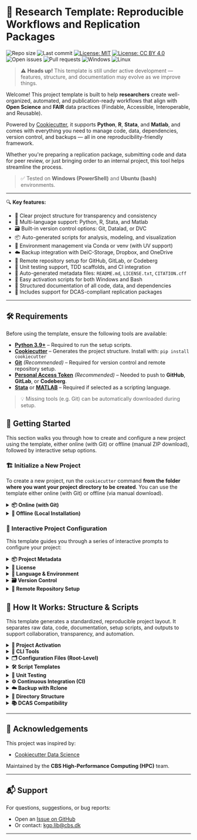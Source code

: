 # 🧪 Research Template: Reproducible Workflows and Replication Packages

![Repo size](https://img.shields.io/github/repo-size/CBS-HPC/research-template)
![Last commit](https://img.shields.io/github/last-commit/CBS-HPC/research-template)
[![License: MIT](https://img.shields.io/badge/license-MIT-blue.svg)](https://opensource.org/licenses/MIT)
[![License: CC BY 4.0](https://img.shields.io/badge/license-CC--BY%204.0-lightgrey.svg)](https://creativecommons.org/licenses/by/4.0/)
![Open issues](https://img.shields.io/github/issues/CBS-HPC/research-template)
![Pull requests](https://img.shields.io/github/issues-pr/CBS-HPC/research-template)
![Windows](https://img.shields.io/badge/tested%20on-Windows-blue?logo=windows&logoColor=white)
![Linux](https://img.shields.io/badge/tested%20on-Bash%20(Ubuntu)-blue?logo=linux&logoColor=white)


> ⚠️ **Heads up!** This template is still under active development — features, structure, and documentation may evolve as we improve things.

Welcome! This project template is built to help **researchers** create well-organized, automated, and publication-ready workflows that align with **Open Science** and **FAIR** data practices (Findable, Accessible, Interoperable, and Reusable).

Powered by [Cookiecutter](https://cookiecutter.readthedocs.io/en/latest/), it supports **Python**, **R**, **Stata**, and **Matlab**, and comes with everything you need to manage code, data, dependencies, version control, and backups — all in one reproducibility-friendly framework.

Whether you're preparing a replication package, submitting code and data for peer review, or just bringing order to an internal project, this tool helps streamline the process.

> ✅ Tested on **Windows (PowerShell)** and **Ubuntu (bash)** environments.

---

🔍 **Key features:**

- 📁 Clear project structure for transparency and consistency  
- 🧬 Multi-language support: Python, R, Stata, and Matlab  
- 🗃️ Built-in version control options: Git, Datalad, or DVC  
- 📦 Auto-generated scripts for analysis, modeling, and visualization  
- 🔐 Environment management via Conda or venv (with UV support)  
- ☁️ Backup integration with DeiC-Storage, Dropbox, and OneDrive  
- 🚀 Remote repository setup for GitHub, GitLab, or Codeberg  
- 🧪 Unit testing support, TDD scaffolds, and CI integration  
- 🧾 Auto-generated metadata files: `README.md`, `LICENSE.txt`, `CITATION.cff`  
- 🧰 Easy activation scripts for both Windows and Bash  
- 📑 Structured documentation of all code, data, and dependencies  
- 📄 Includes support for DCAS-compliant replication packages

---
## 🛠️ Requirements

Before using the template, ensure the following tools are available:

- [**Python 3.9+**](https://www.python.org/downloads/) – Required to run the setup scripts.  
- [**Cookiecutter**](https://cookiecutter.readthedocs.io/en/latest/) – Generates the project structure. Install with: `pip install cookiecutter`  
- [**Git**](https://git-scm.com/downloads) *(Recommended)* – Required for version control and remote repository setup.  
- [**Personal Access Token**](#-personal-access-tokens-and-permissions) *(Recommended)* – Needed to push to **GitHub**, **GitLab**, or **Codeberg**.  
- [**Stata**](https://www.stata.com/) or [**MATLAB**](https://www.mathworks.com/products/matlab.html) – Required if selected as a scripting language.

> 💡 Missing tools (e.g. Git) can be automatically downloaded during setup.

## 🚀 Getting Started

This section walks you through how to create and configure a new project using the template, either online (with Git) or offline (manual ZIP download), followed by interactive setup options.

### 🏗️ Initialize a New Project

To create a new project, run the `cookiecutter` command **from the folder where you want your project directory to be created**. You can use the template either online (with Git) or offline (via manual download).

<details>
<summary><strong>📦 Online (with Git)</strong></summary><br>

Use this option if Git is installed and you want to fetch the template directly from GitHub:

```bash
cookiecutter gh:CBS-HPC/research-template
```

---
</details>

<details>
<summary><strong>📁 Offline (Local Installation)</strong></summary><br>

If Git is **not installed**, you can still use the template by downloading it manually:

1. Go to [https://github.com/CBS-HPC/research-template](https://github.com/CBS-HPC/research-template)  
2. Click the green **“Code”** button, then choose **“Download ZIP”**  
3. Extract the ZIP file to a folder of your choice  
4. Run Cookiecutter locally:

```bash
cookiecutter path/to/research-template
```

> ⚠️ Do **not** use `git clone` if Git is not installed. Manual download is required in this case.

---
</details>

### 🧩 Interactive Project Configuration

This template guides you through a series of interactive prompts to configure your project:

<details>
<summary><strong>📦 Project Metadata</strong></summary><br>

Provide essential project metadata to support clear documentation, proper attribution, and machine-readable citations.

These details help define your project's identity and improve visibility in collaborative and academic contexts.

```
├── project_name              → Human-readable name
├── repo_name                 → Folder and repository name
├── description               → Short summary of the project
├── author_name               → Your full name
├── email                     → Your email
├── orcid                     → Your ORCID researcher ID
├── version                   → Initial version number (e.g., 0.0.1)
```

This information is used to auto-generate:

- `README.md` – populated with title, description, and author info  
- `CITATION.cff` – for machine-readable academic citation

---
</details>


<details>
<summary><strong>🔑 License</strong></summary><br>

Clear licensing is essential for open and reproducible research. It defines how others can use, share, and build on your work—whether it's code, data, or documentation.

```
├── code_license              → [MIT | BSD-3-Clause | Apache-2.0 | None]
├── documentation_license     → [CC-BY-4.0 | CC0-1.0 | None]
├── data_license              → [CC-BY-4.0 | CC0-1.0 | None]
```

This information is used to auto-generate:

- `LICENSE.txt` – includes license sections for code, documentation, and data  

> ℹ️ If “None” is selected, the corresponding section will be omitted from the LICENSE file.

**Code Licenses:**

- [**MIT**](https://opensource.org/licenses/MIT) – Very permissive, short license. Allows reuse with attribution.  
- [**BSD-3-Clause**](https://opensource.org/license/bsd-3-clause/) – Permissive, but includes a non-endorsement clause.  
- [**Apache-2.0**](https://www.apache.org/licenses/LICENSE-2.0) – Like MIT, but includes explicit patent protection.  

**Documentation Licenses:**

- [**CC-BY-4.0**](https://creativecommons.org/licenses/by/4.0/) – Requires attribution, allows commercial and derivative use.  
- [**CC0-1.0**](https://creativecommons.org/publicdomain/zero/1.0/) – Places documentation in the public domain (no attribution required).

**Data Licenses:**

- [**CC-BY-4.0**](https://creativecommons.org/licenses/by/4.0/) – Allows reuse and redistribution with attribution.  
- [**CC0-1.0**](https://creativecommons.org/publicdomain/zero/1.0/) – Public domain dedication for unrestricted reuse.

---
</details>


<details>
<summary><strong>🧬 Language & Environment</strong></summary><br>

Define the core programming language and set up an isolated environment to ensure your analysis is reproducible across systems and collaborators.

#### ⚙️ Programming Language
Choose your primary scripting language. The template supports multi-language projects and automatically generates a modular codebase tailored to your selection.

```
├── programming_language      → [Python | R | Stata | Matlab | None]
│   └── If R/Stata/Matlab selected:
│       └── Prompt for executable path if not auto-detected
```

📝 Based on your selected language, the template will automatically generate example scripts and notebooks for each stage of the workflow — see [How it works](#-how-it-works) for details.

#### 🧪 Environment Configuration

To ensure reproducibility in computational research, it’s essential to isolate your project’s software dependencies.

Virtual environments allow you to lock in specific package versions and avoid conflicts with system-wide tools or other projects. This makes it possible for collaborators—and future you—to re-run analyses under the exact same conditions.

Set up isolated virtual environments using **Conda**, **UV (venv backend)**, or **system installation**.

```
├── Python environment
│   └── env_manager_python        → [Conda | UV]
│       ├── If Conda:             → Prompts for Python version
│       ├── If UV (venv backend): → Uses current Python kernel version
│                                 → Creates a `.venv` directory for the environment
│                                 → Initializes a UV project and generates `uv.lock` to capture dependencies
├── R environment (if R used)
│   └── env_manager_r             → [Conda | System R]
│       ├── If Conda:             → Prompts for R version
│       └── If System R:          → Searches system PATH for installed R
│                                 → Prompts for path if not found
│       → In all cases:           → Initializes an isolated R environment using `renv` in the `/R` directory
│                                 → Generates `renv.lock` to capture R package versions
├── Proprietary software (if selected)
│   └── [Stata | Matlab]
│       ├── Searches system PATH for installed application
│       └── Prompts user for executable path if not found
```

**Environment manager options:**

- [**Conda**](https://docs.conda.io/en/latest/) – A widely used environment and package manager for both Python and R. Supports precise version control, reproducibility, and cross-platform compatibility.  
- [**UV**](https://github.com/astral-sh/uv) – A fast, modern Python package manager and `venv` backend. Provides isolated environments and accelerated dependency resolution. Ideal for Python-only workflows.  
- [**renv**](https://rstudio.github.io/renv/) – An R package for creating isolated, project-local environments. Captures exact package versions in a `renv.lock` file, enabling reproducibility similar to `requirements.txt` or `environment.yml`.

Regardless of your choice, the following files are generated to document your environment:

- `environment.yml` – Conda-compatible list of dependencies  
- `requirements.txt` – pip-compatible Python package list  
- `renv.lock` – (if R is selected) snapshot of R packages using the `renv` package
- `uv.lock` – (if Venv is selected) snapshot of python packages using the `uv` package manager  

⚠️ When using **UV** or **Pre-Installed R**, the `environment.yml` file is created **without Conda's native environment tracking**. As a result, it may be **less accurate or reproducible** than environments created with Conda.

⚠️ If proprietary software (e.g., Stata, Matlab) is selected, the system will first **search your PATH**. If not found, you’ll be prompted to manually enter the executable path.  

💡 Conda will be downloaded and installed automatically if it's not already available.

---
</details>

<details>
<summary><strong>🗃️ Version Control</strong></summary><br>

Version control is a cornerstone of reproducible research.It enables you to track changes to your code, data, and analysis pipelines over time—ensuring transparency, accountability, and collaboration.

Choose a system to version your code (and optionally your data).

```
├── version_control           → [Git | Datalad | DVC | None]
│   ├── Git:
│   │   ├── Prompt for Git user.name and user.email
│   │   ├── Initializes Git repo in project root
│   │   └── Initializes separate Git repo in `data/`
│   ├── Datalad:
│   │   ├── Initializes Git repo (if not already)
│   │   └── Initializes a Datalad dataset in `data/` (nested Git repo)
│   └── DVC:
│       ├── Initializes Git repo (if not already)
│       ├── Runs `dvc init` to create a DVC project
│       └── Configures `data/` as a DVC-tracked directory
```

This template supports several version control systems to suit different workflows:

- [**Git**](https://git-scm.com/) – general-purpose version control for code and text files  
- [**Datalad**](https://www.datalad.org/) – for data-heavy, file-based versioning; designed to support **FAIR** principles and **Open Science** workflows  
- [**DVC**](https://dvc.org/) – for machine learning pipelines, dataset tracking, and model versioning

#### 🔧 How it works:

- **Git**: initializes the project root as a Git repository  
  - Also creates a separate Git repo in `data/` to track datasets independently  
- **Datalad**: builds on Git by creating a [Datalad dataset](https://handbook.datalad.org/en/latest/basics/101-137-datasets.html) in `data/`  
- **DVC**: runs `dvc init` and sets up `data/` as a [DVC-tracked directory](https://dvc.org/doc/start/data-management) using external storage and `.dvc` files

#### 📝 Auto-generated `.gitignore` includes:

```
├── data/                  → 00_raw, 01_interim and 02_processed data folders
├── bin/                   → local binaries (e.g., rclone)
├── env/, __pycache__/     → Python virtual environments and caches
├── .vscode/, .idea/       → IDE and editor configs
├── .DS_Store, *.swp       → OS/system-generated files
├── .ipynb_checkpoints/    → Jupyter notebook checkpoints
├── .coverage, *.log       → logs, test coverage reports
```

> 🧹 These defaults help keep your repository clean, portable, and reproducible.

> ⚙️ If **Git**, **Datalad**, or **DVC** (or their dependencies) are not detected, the template will automatically download and install them during setup.
> This ensures you can use advanced version control tools without manual pre-installation.

---
</details>

<details>
<summary><strong>📡 Remote Repository Setup</strong></summary><br>

Publishing your project to a remote Git hosting platform is a key step toward transparent, collaborative, and **reproducible** research.

A remote repository provides versioned backups, collaboration support, and integration with tools like CI pipelines—crucial for reproducible and FAIR research.

Automatically create and push to a Git repository on a remote hosting platform.

```
├── remote_repo               → [GitHub | GitLab | Codeberg | None]
│   └── If selected:
│       ├── Prompt for username
│       ├── Choose visibility: [private | public]
│       └── Provide personal access token (stored in `.env`)
```

Supported platforms include:

- [**GitHub**](https://github.com) – the most widely used platform for open source and academic collaboration. Supports seamless repo creation, authentication, and automation.
- [**GitLab**](https://gitlab.com) – a DevOps platform that supports both self-hosted and cloud-hosted repositories. Ideal for collaborative development with built-in CI/CD pipelines.
- [**Codeberg**](https://codeberg.org) – a privacy-focused Git hosting service powered by [Gitea](https://about.gitea.com). Community-driven and compliant with European data governance standards.

Repositories are created using the **HTTPS API**, and authenticated with [**personal access tokens**](#-personal-access-tokens-and-permissions).

> 🛡️ Your credentials and tokens are securely stored in the `.env` file and never exposed in plain text.

#### 🔐 Personal Access Tokens and Permissions

A Personal Access Token (PAT) is needed to:

- Create remote repositories
- Push CI configuration files
- Enable automated workflows (e.g. GitHub Actions, GitLab CI)

##### 🔎 Required Token Scopes by Platform

| Platform   | Purpose                              | Required Scopes           |
|------------|--------------------------------------|---------------------------|
| **GitHub** | Create repos, push code, configure CI workflows | `repo`, `workflow`       |
| **GitLab** | Create repos, push code, configure CI/CD        | `api`                    |
| **Codeberg** | Create repo (CI enabled manually)  | `repo` *(if using API)*   |

---
</details>

## 🧾 How It Works: Structure & Scripts

This template generates a standardized, reproducible project layout. It separates raw data, code, documentation, setup scripts, and outputs to support collaboration, transparency, and automation.


<details>
<summary><strong>🚀 Project Activation</strong></summary><br>

To configure the project's environment—including project paths, environment variables, and virtual environments—run the activation script for your operating system. These scripts read settings from the `.env` file.

#### 🪟 Windows (PowerShell)

```powershell
#Activate
./activate.ps1

#Deactivate
./deactivate.ps1
```

#### 🐧 macOS / Linux (bash)

```bash
#Activate
source activate.sh

#Deactivate
source deactivate.sh
```

---
</details>

<details>
<summary><strong>🔧 CLI Tools</strong></summary><br>

The `setup` Python package provides a collection of command-line tools to support project setup, dependency management, documentation, version control, and backup automation.

> ℹ️ **Note**: The CLI tools are automatically installed as part of the project environment.  
> You can also manually install or reinstall them using:  
> `pip install -e ./setup`

Once installed, the following commands are available from the terminal:

| Command                  | Description                                                                 |
|--------------------------|-----------------------------------------------------------------------------|
| `backup`                 | Manages remote backup via `rclone` (add, push, pull, list, diff, delete).   |
| `set-dataset`            | Initializes or registers datasets (e.g., add metadata, sync folders).       |
| `update-dependencies`    | Retrieves and updates Python and R dependencies listed in `setup/` and `src/`. |
| `install-dependencies`   | Installs all dependencies for Python and R environments.                    |
| `update-readme`          | Regenerates the `README.md` from current project metadata and structure.    |
| `reset-templates`        | Regenerates script templates based on selected language.                    |
| `code-examples`          | Generates realistic example scripts and notebooks.                          |
| `git-config`             | Applies Git configuration (e.g., user.name, user.email).                    |
| `ci-control`             | Enables/disables Continuous Integration (CI) pipelines.                     |
| `dcas-migrate` *(in progress)* | Validates and migrates the project structure to DCAS (Data and Code Availability Standard) format. |

#### 🛠️ Usage

After activating your environment (see [🚀 Project Activation](#-project-activation)), run any command directly:

```bash
backup push --remote deic-storage
update-dependencies
set-dataset
reset-templates
```

Below is a detailed description of each CLI command available in the project, including usage, behavior, and example output.

### <a id="backup"></a>
<details>
<summary><strong>🧰 `backup`</strong></summary>

The backup CLI is exposed as the `backup` command via the Python package defined in `pyproject.toml`:

```toml
[project.scripts]
backup = "utils.backup_tools:main"
```

Once your environment is activated (see [🚀 Project Activation](#-project-activation)), you can run the following commands from the terminal:

**📌 Setup a Remote**
```
backup add --remote deic-storage  # (or erda, dropbox, onedrive, local)
```
**🚀 Push to Remote**
```
backup push --remote deic-storage  # (or erda, dropbox, onedrive, local)
```
This command performs the following:
- Commits and pushes the root Git project (if version control is enabled)
- Commits and pushes the data/ Git repository
- Syncs the project, excluding any ignored files (e.g., .rcloneignore or pyproject.toml patterns)

**📥 Pull Backup from Remote**
```
backup pull --remote deic-storage  # (or erda, dropbox, onedrive, local)
```
**📊 View Differences Before Sync**
```
backup diff --remote deic-storage  # (or erda, dropbox, onedrive, local)
```
**🧹 Remove Remote**
```
backup delete --remote deic-storage  # (or erda, dropbox, onedrive, local)
```
**📋 List Configured Remotes and Sync Status**
```
backup list
```
**📦 View Supported Remote Types**
```
backup types
```

📁 All configured remotes and folder mappings are logged in `./bin/rclone_remote.json`.

---
</details>

### <a id="set-dataset"></a>
<details>
<summary><strong>🗃️ `set-dataset`</strong></summary>

The `set-dataset` command scans your `./data/` folder and registers each dataset into a structured metadata file (`datasets.json`). This helps track the location, structure, and reproducibility of datasets in your project.

It also:
- Removes entries from `datasets.json` if the target file or folder no longer exists.
- Captures metadata such as file size, number of files, formats, and optional provenance info.
- Updates the `README.md` and `DCAS template/dataset_list.md` with dataset tables.

> 📁 This command is automatically run as part of the setup process but can be rerun manually to resync metadata.

#### 🔧 Usage

```bash
set-dataset
```

#### ✅ What it does:

- Walks through subfolders in `./data/`
- Registers or updates metadata for each dataset folder or file
- Runs any defined data-generation commands (if present)
- Extracts Git commit hashes for version tracking
- Updates the dataset table in your `README.md`
- Regenerates a DCAS-compatible dataset list (`dataset_list.md`)

> 💡 Dataset metadata is stored in `datasets.json` using a normalized schema.  
> 🔍 All dataset remapping logic happens inside the `utils.set_dataset` module.

---
</details>

### <a id="update-dependencies"></a>
<details>
<summary><strong>📦 `update-dependencies`</strong></summary>

The `update-dependencies` command scans your project for imported packages and updates your dependency files (`requirements.txt`, `environment.yml`, and `uv.lock`) accordingly. It supports **Python**, **R**, **MATLAB**, and **Stata**, using language-specific tooling to track packages across both `setup/` and `src/` (or `R/`, `stata/do/`).

This command is useful for keeping your project environment reproducible and ensuring that all scripts and notebooks reference installable dependencies.

#### 🔧 Usage

```bash
update-dependencies
```

#### ✅ What it does:

- 📄 Regenerates `requirements.txt` using `pip freeze`
- 📦 Ensures missing packages are added to `uv.lock` (if used)
- 🧪 Scans the `setup/` and `src/` directories for imports and writes dependency lists:
  - `setup/dependencies.txt`
  - `src/dependencies.txt` (or `R/`, `stata/`)
- 📑 Updates and tags `environment.yml` and `requirements.txt` with platform-specific selectors (via `platform_rules`)
- 🧠 Runs `renv` for R, or language-specific setup scripts for MATLAB and Stata

> 🛠 The command adapts to your selected programming language as defined in `.cookiecutter`  
> 🔍 Paths and rules are derived from the `pyproject.toml` and `platform_rules.json` config

#### Example output:

```bash
📄 requirements.txt has been created successfully.
✅ Conda environment file created: environment.yml
✅ requirements.txt updated with platform tags
✅ Updated environment.yml with Conda-style platform tags
```

---
</details>

### <a id="install-dependencies"></a>
<details>
<summary><strong>📥 `install-dependencies`</strong></summary>

The `install-dependencies` command reads a plain text dependency list (typically `dependencies.txt`) and installs all required Python packages using `pip`.

This is useful after scanning your code with `update-dependencies` and before pushing to CI or collaborating with others.

#### 🔧 Usage

```bash
install-dependencies
```

> You can optionally specify a different dependency file:  
> `install-dependencies path/to/dependencies.txt`

#### ✅ What it does:

- Reads the `Dependencies:` section of the given file (default: `dependencies.txt`)
- Skips standard libraries and packages marked as "Not available"
- Checks which packages are already installed
- Installs missing packages using `pip`

#### 📝 Example format of `dependencies.txt`:
```
Software version:
Python 3.11.3

Timestamp: 2024-07-12 15:43:21

Files checked:
src/s00_main.py
src/s05_modeling.py

Dependencies:
pandas==2.2.2
matplotlib==3.7.1
seaborn==0.12.2
```

> ⚠️ This command installs **only Python dependencies**. R, MATLAB, and Stata dependencies are handled by other scripts (`update-dependencies`, `setup_renv`, etc.)

---
</details>

### <a id="update-readme"></a>
<details>
<summary><strong>📝 `update-readme`</strong></summary>

The `update-readme` command regenerates your `README.md` with up-to-date project information, including:

- ✅ Code metadata and environment details
- 📁 Project folder structure as a tree diagram
- 📦 Software dependencies (from `dependencies.txt`)
- 📑 Auto-generated descriptions for core files and scripts

This helps maintain a professional and standardized `README.md` that aligns with reproducibility and publication requirements (e.g., DCAS).

#### 🔧 Usage

```bash
update-readme
```

#### ✅ What it does:

- Reads the selected programming language from `.cookiecutter`
- Parses existing files and structure to infer documentation
- Updates or inserts:
  - Code dependency section (`code_dependencies` fenced block)
  - File descriptions from `file_descriptions.json`
  - Directory structure (`tree` block in README)
- Regenerates the `README.md` with consistent formatting
- Automatically creates `README.md` if it doesn’t exist

> 🧠 File and folder annotations are pulled from `file_descriptions.json`  
> 🗂️ Files ignored by `.treeignore` or `pyproject.toml → treeignore.patterns` are excluded from the directory tree

---
</details>

### <a id="code-examples"></a>
<details>
<summary><strong>💡 `code-examples`</strong></summary>

The `code-examples` command generates realistic starter scripts and notebooks for your selected programming language using predefined Jinja2 templates.

This is useful for quickly bootstrapping a project with well-structured, language-appropriate examples for each analysis stage.

#### 🔧 Usage

```bash
code-examples
```

#### ✅ What it does:

- Detects your project language from `.cookiecutter`
- Renders realistic example scripts for:
  - `s00_main.*` – pipeline entry point
  - `s01_install_dependencies.*` – dependency setup
  - `s02_utils.*` – helper functions
  - `s03_data_collection.*` to `s06_visualization.*` – typical data workflow stages
- Saves outputs in the appropriate `src/`, `R/`, `stata/do/`, etc.
- Calls:
  - `get_dependencies` to update `dependencies.txt`
  - `update-readme` to regenerate project metadata

> 🧠 Uses templates from: `j2_templates/example_templates`  
> 🗂️ Script locations depend on your selected programming language  
> ⚠️ Existing files will be **overwritten** if they share the same name

---
</details>

### <a id="reset-templates"></a>
<details>
<summary><strong>🧱 `reset-templates`</strong></summary>

The `reset-templates` command regenerates all core analysis and test scripts using predefined Jinja2 templates. It ensures a consistent structure and coding pattern across different scripting languages.

This command is useful for initializing or resetting project scripts to their default structure.

#### 🔧 Usage

```bash
reset-templates
```

#### ✅ What it does:

- Automatically detects your selected programming language from `.cookiecutter`
- Regenerates standard source scripts:
  - `s00_main.*` – orchestrates the pipeline
  - `s01_install_dependencies.*` – handles package installation
  - `s02_utils.*` – shared utilities
  - `s03_data_collection.*` to `s06_visualization.*` – core analysis stages
  - `get_dependencies.*` – collects project dependencies
- Generates:
  - `s00_workflow.*` – interactive notebook (.ipynb or .Rmd)
  - `test_*.*` – unit test scaffolds for each script

#### 📁 Output Paths

- Scripts are placed in:
  - `src/`, `R/`, `stata/do/`, or equivalent source directory
- Test templates are placed in:
  - `tests/`, `tests/testthat/`, etc., depending on language

> 🧩 Uses Jinja2 templates stored in `j2_templates/code_templates`  
> 🔄 Existing scripts with the same name may be overwritten!

---
</details>

### <a id="git-config"></a>
<details>
<summary><strong>🌐 `git-config`</strong></summary>

The `git-config` command sets up your version control system and configures a remote Git repository on **GitHub**, **GitLab**, or **Codeberg** based on environment settings.

This command streamlines the process of remote repo creation, authentication, Git setup, and CI pipeline configuration.

#### 🔧 Usage

```bash
git-config
```

#### ✅ What it does:

- Reads repository settings from `.cookiecutter` and environment variables:
  - `REPO_NAME`, `CODE_REPO`, `VERSION_CONTROL`, `PROJECT_DESCRIPTION`
- Configures Git remotes using platform APIs:
  - [GitHub REST API](https://docs.github.com/en/rest)
  - [GitLab API](https://docs.gitlab.com/ee/api/)
  - [Codeberg API](https://docs.gitea.io/en-us/)
- Authenticates using personal access tokens (`GITHUB_TOKEN`, `GITLAB_TOKEN`, etc.)
- Initializes remote repositories and sets the correct `origin` URL
- Pushes the local repo to the remote and sets the tracking branch
- Automatically sets up CI configuration via `ci_config()`

#### 🔐 Supports:

- `GitHub` (requires `gh` CLI or PAT)
- `GitLab` (installs and uses `glab` CLI or token)
- `Codeberg` (via Gitea API + token)

> 🧪 Remote login and repo creation are tested via platform-specific APIs  
> 📁 Pushes both root repo and data repo (if applicable)  
> 🧰 Can auto-install `gh` or `glab` if not found locally

---
</details>

### <a id="ci-control"></a>
<details>
<summary><strong>⚙️ `ci-control`</strong></summary>

The `ci-control` command lets you enable or disable Continuous Integration (CI) for your project, and generates default CI configurations for your selected language and Git platform (GitHub, GitLab, or Codeberg).

This tool is helpful for bootstrapping or adjusting your CI setup without manually editing `.yml` files.

#### 🔧 Usage

```bash
ci-control --on     # Enable CI
ci-control --off    # Disable CI
```

> You must specify one flag: `--on` or `--off`.  
> This command is safe to run multiple times and won't overwrite existing CI files.

#### ✅ What it does:

- Automatically generates CI config based on:
  - Programming language (from `.cookiecutter`)
  - Git hosting service (`CODE_REPO`)
- Supports:
  - `.github/workflows/ci.yml` for GitHub
  - `.gitlab-ci.yml` for GitLab
  - `.woodpecker.yml` for Codeberg
- Adds a `git commit-skip` alias for bypassing CI on minor commits:
  ```bash
  git commit-skip "Update docs"
  ```
- Enables/disables CI by renaming files:
  - `ci.yml.disabled ↔ ci.yml`  
  - `.gitlab-ci.yml.disabled ↔ .gitlab-ci.yml`  
  - `.woodpecker.yml.disabled ↔ .woodpecker.yml`

#### 📁 Notes

- Will auto-install CI templates from `j2_templates/ci_templates/`  
- Only runs if a valid `CODE_REPO` is set  
- CI files can be removed manually using `remove_ci_configs()` in code

---
</details>

---
</details>

<details>
<summary><strong>🗂️ Configuration Files (Root-Level)</strong></summary><br>

The following configuration files are intentionally placed at the root of the repository. These are used by various tools for environment setup, dependency management, templating, and reproducibility.

| File              | Purpose                                                                                          |
|-------------------|--------------------------------------------------------------------------------------------------|
| `pyproject.toml`  | Project metadata for packaging, CLI tools, sync rules, platform logic, and documentation         |
| `.env`            | Defines environment-specific variables (e.g., paths, secrets). Typically excluded from version control. |
| `.gitignore`      | Excludes unnecessary files from Git version control                                              |
| `environment.yml` | Conda environment definition for Python/R, including packages and versions                       |
| `requirements.txt`| Pip-based Python dependencies for lightweight environments                                       |
| `renv.lock`       | Records the exact versions of R packages used in the project                                    |
| `uv.lock`         | Locked Python dependencies file for reproducible installs with `uv`                            |

#### 📄 `pyproject.toml` Sections Explained

| Section                   | Purpose                                                                                      |
|---------------------------|----------------------------------------------------------------------------------------------|
| `[project]`               | Declares the base project metadata for Python tooling (name, version, dependencies, etc.).   |
| `[tool.uv]`               | Placeholder for settings related to the uv package manager (currently unused).               |
| `[tool.cookiecutter]`     | Stores project template metadata (e.g., author, licenses, language) for reproducibility and scaffolding. |
| `[tool.rcloneignore]`     | Defines file patterns to ignore when syncing with remote tools like Rclone.                  |
| `[tool.treeignore]`       | Specifies which files and folders to exclude from directory tree visualizations.             |
| `[tool.platform_rules]`   | Maps Python packages to operating systems for conditional installations.                     |
| `[tool.file_descriptions]`| Contains descriptions of files and directories for automation, UI labels, and documentation. |

---
</details>

<details>
<summary><strong>🛠️ Script Templates</strong></summary><br>

This template helps you organize your scripts in a standardized way across programming languages—making it easier to rerun analyses, share with collaborators, and automate complex workflows over time.

Script generation is **language-agnostic**: based on your selected language, the template will create files with the appropriate extensions:

- `.py` (scripts) and `.ipynb` (notebooks) for Python
- `.R` (scripts) and `.Rmd` (notebooks) for R
- `.m`(scripts) and `.mlx` (notebooks) for Matlab 
- `.do` (scripts) and `.ipynb` (notebooks) for Stata


These starter scripts are placed in the `src/` directory and include:

```
├── s00_main.*                  → orchestrates the full pipeline
├── s00_workflow.*              → notebook (.ipynb, .Rmd, .mlx) orchestrating the full pipeline
├── s01_install_dependencies.*  → installs any missing packages required for the project
├── s02_utils.*                 → shared helper functions (not directly executable)
├── s03_data_collection.*       → imports or generates raw data
├── s04_preprocessing.*         → cleans and transforms data
├── s05_modeling.*              → fits models and generates outputs
├── s06_visualization.*         → creates plots and summaries
├── get_dependencies.*          → retrieves and checks required dependencies for the project environment. (Utilised)

```

Each script is structured to:

- Define a `main()` function or logical entry point (where applicable)  
- Automatically resolve project folder paths (`data/00_raw/`, `results/figures/`, etc.)  
- Remain passive unless directly called or imported  
- Support reproducible workflows by default

> 🧩 Scripts are designed to be flexible and modular: you can run them individually, chain them in `main.*`, or explore them interactively using Jupyter or RMarkdown.

---
</details>

<details>
<summary><strong>🧪 Unit Testing</strong></summary><br>

Unit tests play a critical role in **ensuring the reliability and reproducibility** of your research code. This template provides built-in testing support for **Python**, **R**, **MATLAB**, and **Stata** to help you catch errors early and build trust in your results.

It supports both:

- **Traditional unit testing** – write tests to validate existing code
- **Test-Driven Development (TDD)** – write tests before code to guide design

> 🧪 Test scaffolding is automatically generated for each core analysis script (e.g., `s00_main`, `s04_preprocessing`), making it easy to integrate testing from day one.

---

### 📁 File Structure & Test Execution

During setup, a dedicated `tests/` folder is created. Matching test files are generated for each language and script:

| Language | Test Framework     | Code Folder     | Test Folder         | File Format     | Run Command                                                   |
|----------|--------------------|------------------|----------------------|------------------|----------------------------------------------------------------|
| Python   | `pytest`           | `src/`           | `tests/`             | `test_*.py`      | `pytest`                                                       |
| R        | `testthat`         | `R/`             | `tests/testthat/`    | `test-*.R`       | `testthat::test_dir("tests/testthat")`<br>`Rscript -e '...'`   |
| MATLAB   | `matlab.unittest`  | `src/`           | `tests/`             | `test_*.m`       | `runtests('tests')`<br>`matlab -batch "..."`                   |
| Stata    | `.do` script-based | `stata/do/`      | `tests/`             | `test_*.do`      | `do tests/test_s00_main.do`<br>`stata -b do tests/...`         |

📄 Example (Python):

```
# Matching tests
src/s00_main.py
tests/test_s00_main.py

# Run Tests
pytest
```

💡 See the [CI section](#-continuous-integration-ci) for more on automated test execution.

---

### ✅ Best Practices

- **Test core logic and workflows** – e.g., cleaning, transformation, modeling functions  
- **Cover edge cases** – missing data, invalid inputs, unexpected file formats  
- **Write independent tests** – avoid shared state between tests  
- **Use language-specific assertions:**
  - Python: `assert`
  - R: `expect_equal()`, `expect_error()`
  - MATLAB: `verifyEqual()`, `verifyTrue()`
  - Stata: `assert`

🧩 Match test names to your scripts for clarity:  
Example: `s05_modeling.R` → `test-s05_modeling.R`

> ✅ Your tests don’t have to be exhaustive. Focus on **critical functions** and **key workflow branches**.

---
</details>

<details>
<summary><strong>⚙️ Continuous Integration (CI)</strong></summary><br>

Continuous Integration (CI) helps ensure your research project is **reproducible, portable, and robust** across different systems. This template includes built-in CI support for **Python**, **R**, and **MATLAB** using:

- **GitHub Actions**
- **GitLab CI/CD**
- **Codeberg CI** (Woodpecker)

✅ Even without writing **unit tests**, the default CI configuration will still verify that your project environment installs correctly across platforms (e.g., Linux, Windows, macOS).This provides early detection of broken dependencies, incompatible packages, or missing setup steps — critical for collaboration and long-term reproducibility.

#### 🔁 What the CI Pipeline Does

Each auto-generated CI pipeline:

1. Installs the appropriate language runtime (e.g., Python, R, MATLAB)
2. Installs project dependencies:
   - Python: via `requirements.txt`
   - R: via `renv::restore()` using `R/renv.lock`
3. Executes tests in the `tests/` directory (if present)
4. Outputs logs and results for debugging or documentation

#### ✅ Supported CI Platforms

| Platform     | Supported Languages     | OS Support              | Config File                |
|--------------|--------------------------|--------------------------|----------------------------|
| **GitHub**   | Python, R, MATLAB        | Linux, Windows, macOS    | `.github/workflows/ci.yml` |
| **GitLab**   | Python, R, MATLAB        | Linux only               | `.gitlab-ci.yml`           |
| **Codeberg** | Python, R *(no MATLAB)*  | Linux only               | `.woodpecker.yml`          |

> ⚠️ **Stata is not supported** on any CI platform due to licensing limitations and lack of headless automation.

#### ⚠️ MATLAB CI Caveats

MATLAB CI support is included as a **starter configuration**. It may require manual setup, including licensing and tokens.

- **GitHub Actions**: Uses [`setup-matlab`](https://github.com/matlab-actions/setup-matlab) and requires a `MATLAB_TOKEN`.
- **GitLab CI/CD**: Uses [MathWorks' CI template](https://github.com/mathworks/matlab-gitlab-ci-template) and requires a license server or `MLM_LICENSE_FILE`.

#### 📝 Codeberg CI Requires Activation

CI is **not enabled by default** on Codeberg. To enable:

- Submit a request via [Codeberg CI Activation Form](https://codeberg.org/Codeberg-e.V./requests/issues/new?template=ISSUE_TEMPLATE%2fWoodpecker-CI.yaml)
- Learn more in the [Codeberg CI documentation](https://docs.codeberg.org/ci/)

#### 🛠️ CI Control via CLI

You can toggle CI setup on or off at any time using the built-in CLI:

```bash
ci-control --on
ci-control --off
```

##### 🧷 Skip CI for a Commit

Use this Git alias to skip CI on minor commits:

```
git commit-skip "Updated documentation"
```

---
</details>

<details>
<summary><strong>☁️ Backup with Rclone</strong></summary><br>

Data loss can compromise months or years of research. To support **reproducible**, **secure**, and **policy-compliant** workflows, this template offers automated backup to CBS-approved storage providers using [`rclone`](https://rclone.org).

Supported backup targets include:

- [**DeIC-Storage**](https://storage.deic.dk/) – configured via **SFTP with password and MFA**  
- [**ERDA**](https://erda.dk/) – configured via **SFTP with password and MFA**  
- [**Dropbox**](https://www.dropbox.com/)  
- [**OneDrive**](https://onedrive.live.com/)  
- **Local** storage – backup to a folder on your own system  
- **Multiple** – select any combination of the above

> ☁️ `rclone` is automatically downloaded and installed if not already available on your system.  
> 🧪 Other [Rclone-supported remotes](https://rclone.org/overview/#supported-storage-systems) **should work**, but have not yet been tested with this template's workflow.
> 📁 All configured remotes and folder mappings are logged in `./bin/rclone_remote.json`.

#### 🧰 CLI Backup Commands

Once your environment is activated (see [🚀 Project Activation](#-project-activation)), you can use the `backup` CLI tool:

**📌 Setup a Remote**
```
backup add --remote deic-storage  # (or erda, dropbox, onedrive, local)
```
**🚀 Push to Remote**
```
backup push --remote deic-storage  # (or erda, dropbox, onedrive, local)
```
This command performs the following:
- Commits and pushes the root Git project (if version control is enabled)
- Commits and pushes the data/ Git repository
- Syncs the project, excluding any ignored files (e.g., .rcloneignore or pyproject.toml patterns)

**📥 Pull Backup from Remote**
```
backup pull --remote deic-storage  # (or erda, dropbox, onedrive, local)
```
**📊 View Differences Before Sync**
```
backup diff --remote deic-storage  # (or erda, dropbox, onedrive, local)
```
**🧹 Remove Remote**
```
backup delete --remote deic-storage  # (or erda, dropbox, onedrive, local)
```
**📋 List Configured Remotes and Sync Status**
```
backup list
```
**📦 View Supported Remote Types**
```
backup types
```

---
</details>

<details>
<summary><strong>📁 Directory Structure</strong></summary><br>

This template uses a modular folder layout that promotes transparency, reproducibility, and clear separation of data, code, results, and documentation—making your project easy to navigate and maintain.

📝 File and folder descriptions are stored in `pyproject.toml` under `[tool.research_template.file_descriptions]`. See the [Configuration Files section](#-configuration-files-root-level) for details.

#### 🗂️ Top-Level Overview

```
├── .git/                     # Git repository metadata
├── .gitignore                # Files/folders excluded from Git tracking
├── .github/                 # GitHub Actions workflows for CI/CD
├── .venv/                   # Local Python virtual environment
├── .conda/                  # Local Conda environment (Python/R)
├── LICENSE.txt              # License for code, data, and documentation
├── CITATION.cff             # Citation metadata for scholarly reference
├── README.md                # Main README with project usage and structure
├── pyproject.toml           # Project metadata and CLI configuration
├── activate.* / deactivate.* # Environment activation scripts (.ps1/.sh)
├── environment.yml          # Conda environment definition
├── requirements.txt         # pip-compatible Python dependency list
├── renv.lock                # R package lock file created by renv
├── uv.lock                # R package lock file created by renv

```

> 🔁 `activate.*` and `deactivate.*` are either PowerShell (`.ps1`) or Bash (`.sh`) scripts, depending on your platform (Windows or macOS/Linux).

#### 📦 Project Subdirectories

```
├── bin/                     # Executables and helper tools (e.g., rclone)
├── data/
│   ├── .git/                # Git repo for tracking datasets
│   ├── .gitlog              # Git commit log specific to datasets
│   ├── 00_raw/              # Original, immutable input data
│   ├── 01_interim/          # Cleaned/transformed intermediate data
│   ├── 02_processed/        # Final, analysis-ready datasets
│   └── 03_external/         # Data from third-party sources
├── docs/                    # Documentation, reports, or rendered output
├── results/
│   └── figures/             # Visual outputs (charts, plots, etc.)
```

#### 🔧 Setup & Configuration

```
├── setup/
│   ├── setup.py             # Registers setup package
│   ├── pyproject.toml       # CLI tool registration and config
│   ├── dependencies.txt     # Setup-specific Python dependencies
│   └── utils/               # Utility scripts for setup and automation
```

#### 🧬 Source Code

```
└── src (R/stata)/
    ├── dependencies.txt            # src-level dependency list
    ├── get_dependencies.*          # Dependency installation logic
    ├── s00_main.*                  # Full workflow orchestration
    ├── s00_workflow.*              # Notebook-based pipeline
    ├── s01_install_dependencies.*  # Project package installer
    ├── s02_utils.*                 # Shared helper functions
    ├── s03_data_collection.*       # Data import/generation logic
    ├── s04_preprocessing.*         # Data cleaning and transformation
    ├── s05_modeling.*              # Statistical modeling and ML
    └── s06_visualization.*         # Plotting and summaries
```

> ✳️ Script extensions (`.py`, `.R`, `.do`, `.m`) depend on the language selected during project setup.

#### 🧪 Unit Tests

```
├── tests/
│   ├── test_get_dependencies.*           # Tests dependency resolution
│   ├── test_s00_main.*                   # Tests pipeline orchestration
│   ├── test_s01_install_dependencies.*   # Tests installation logic
│   ├── test_s02_utils.*                  # Tests utility functions
│   ├── test_s03_data_collection.*        # Tests data handling
│   ├── test_s04_preprocessing.*          # Tests data cleaning
│   ├── test_s05_modeling.*               # Tests modeling logic
│   └── test_s06_visualization.*          # Tests plotting and outputs
```

> ✳️ Script extensions (`.py`, `.R`, `.do`, `.m`) depend on the language selected during project setup.

---
</details>

<details>
<summary><strong>📚 DCAS Compatibility</strong></summary><br>

This template is designed to support the creation of replication packages that are fully compatible with the [Data and Code Availability Standard (DCAS)](https://datacodestandard.org/), a widely endorsed initiative to promote transparency and reproducibility in social science research.

By structuring code, data, metadata, and documentation into clear, well-separated folders—with standard naming conventions, licensing, and README scaffolds—the template helps you align with the expectations of journals that require or recommend DCAS compliance.

Key features that support DCAS alignment:

- 📂 Separation of raw, interim, and processed data
- 📜 Auto-generated licensing and citation metadata (`LICENSE.txt`, `CITATION.cff`)
- 🧪 Scripted environment setup and reproducibility utilities
- 📄 Optional DCAS template folder with journal-ready content

This format is consistent with the [AEA Data Editor’s guidance](https://aeadataeditor.github.io/aea-de-guidance/preparing-for-data-deposit.html) and the broader Social Science Data Editors' best practices.

**Examples of journals endorsing the DCAS standard:**

- [American Economic Journal: Applied Economics](https://www.aeaweb.org/journals/applied-economics)
- [Econometrica](https://www.econometricsociety.org/publications/econometrica)
- [Economic Inquiry](https://onlinelibrary.wiley.com/journal/14680299)
- [Journal of Economic Perspectives](https://www.aeaweb.org/journals/jep)

For a full list of supporting journals, visit the [DCAS website](https://datacodestandard.org/journals/).

> 📝 Journal-specific requirements may vary—always consult their latest submission guidelines to ensure full compliance.

---
</details>

---

## 🙏 Acknowledgements

This project was inspired by:

- [Cookiecutter Data Science](https://drivendata.github.io/cookiecutter-data-science/)

Maintained by the **CBS High-Performance Computing (HPC)** team.

---

## 📬 Support

For questions, suggestions, or bug reports:

- Open an [Issue on GitHub](https://github.com/CBS-HPC/replication_package/issues)
- Or contact: [kgp.lib@cbs.dk](mailto:kgp.lib@cbs.dk)

---
